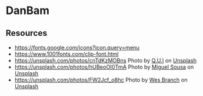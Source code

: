 # DanBam

## Resources
- https://fonts.google.com/icons?icon.query=menu
- https://www.1001fonts.com/clip-font.html
- https://unsplash.com/photos/cnTdKzMOBns
Photo by <a href="https://unsplash.com/@quinguyen?utm_source=unsplash&utm_medium=referral&utm_content=creditCopyText">Q.U.I</a> on <a href="https://unsplash.com/?utm_source=unsplash&utm_medium=referral&utm_content=creditCopyText">Unsplash</a>
- https://unsplash.com/photos/hUBeoOI0TmA
Photo by <a href="https://unsplash.com/@heymikel?utm_source=unsplash&utm_medium=referral&utm_content=creditCopyText">Miguel Sousa</a> on <a href="https://unsplash.com/?utm_source=unsplash&utm_medium=referral&utm_content=creditCopyText">Unsplash</a>
- https://unsplash.com/photos/FW2Jcf_o8hc
Photo by <a href="https://unsplash.com/@whb_photo?utm_source=unsplash&utm_medium=referral&utm_content=creditCopyText">Wes Branch</a> on <a href="https://unsplash.com/?utm_source=unsplash&utm_medium=referral&utm_content=creditCopyText">Unsplash</a>